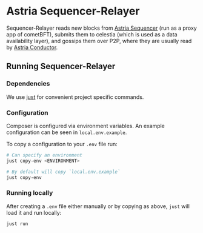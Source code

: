 # Astria Sequencer-Relayer

Sequencer-Relayer reads new blocks from [Astria Sequencer](../astria-sequencer)
(run as a proxy app of cometBFT), submits them to celestia (which is used as a
data availability layer), and gossips them over P2P, where they are usually read
by [Astria Conductor](../astria-conductor).

## Running Sequencer-Relayer

### Dependencies

We use [just](https://just.systems/man/en/chapter_4.html) for convenient project
specific commands.

### Configuration

Composer is configured via environment variables. An example configuration can
be seen in `local.env.example`.

To copy a configuration to your `.env` file run:

```bash
# Can specify an environment
just copy-env <ENVIRONMENT>

# By default will copy `local.env.example`
just copy-env
```

### Running locally

After creating a `.env` file either manually or by copying as above, `just` will
load it and run locally:

```bash
just run
```
